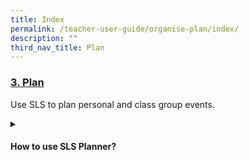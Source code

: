 ```yaml
---
title: Index
permalink: /teacher-user-guide/organise-plan/index/
description: ""
third_nav_title: Plan
---
```

### [3. Plan](../teacher-user-guide/organise-plan/index/)
Use SLS to plan personal and class group events.
<details>
 <summary><h4>How to use SLS Planner?</h4></summary>

<ul>
    <li><a target="_blank" href="/teacher-user-guide/plan/access-planner/">(1) Access Planner (New)</a></li>
    <li><a target="_blank" href="/teacher-user-guide/plan/create-class-events/">(2) Create Class Events (New)</a></li>
</ul>
</details>
